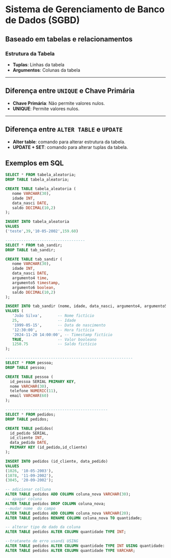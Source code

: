 # Sistema de Gerenciamento de Banco de Dados (SGBD)

## Baseado em tabelas e relacionamentos

### Estrutura da Tabela
- **Tuplas**: Linhas da tabela  
- **Argumentos**: Colunas da tabela  

---

## Diferença entre `UNIQUE` e Chave Primária
- **Chave Primária**: Não permite valores nulos.  
- **UNIQUE**: Permite valores nulos.  

---

## Diferença entre `ALTER TABLE` e `UPDATE`
- **Alter table**: comando para alterar estrutura da tabela.  
- **UPDATE + SET**: comando para alterar tuplas da tabela.
## Exemplos em SQL


 ```sql
SELECT * FROM tabela_aleatoria; 
DROP TABLE tabela_aleatoria;

CREATE TABLE tabela_aleatoria (
    nome VARCHAR(30),
	idade INT,
	data_nasci DATE,
	saldo DECIMAL(10,2)
);

INSERT INTO tabela_aleatoria
VALUES
('teste',39,'10-05-2002',159.60)

-----------------------------------
SELECT * FROM tab_sandir; 
DROP TABLE tab_sandir;

CREATE TABLE tab_sandir (
    nome VARCHAR(30),
	idade INT,
	data_nasci DATE,
	argumento4 time,
	argumento5 timestamp,
	argumento6 boolean,
	saldo DECIMAL(10,2)
);

INSERT INTO tab_sandir (nome, idade, data_nasci, argumento4, argumento5, argumento6, saldo) 
VALUES (
    'João Silva',       -- Nome fictício
    25,                 -- Idade
    '1999-05-15',       -- Data de nascimento
    '12:30:00',         -- Hora fictícia
    '2024-11-20 14:00:00', -- Timestamp fictício
    TRUE,               -- Valor booleano
    1250.75             -- Saldo fictício
);

--------------------------------------------------------
SELECT * FROM pessoa; 
DROP TABLE pessoa;

CREATE TABLE pessoa (
   id_pessoa SERIAL PRIMARY KEY,
   nome VARCHAR(30),
   telefone NUMERIC(11),
   email VARCHAR(60)
);

---------------------------------------------
SELECT * FROM pedidos; 
DROP TABLE pedidos;

CREATE TABLE pedidos(
   id_pedido SERIAL,
   id_cliente INT,
   data_pedido DATE,
   PRIMARY KEY (id_pedido,id_cliente)
);

INSERT INTO pedidos (id_cliente, data_pedido)
VALUES 
(1026, '10-05-2003'),
(1078, '11-09-2002'),
(3045, '20-09-2002');

-- adicionar colluna 
ALTER TABLE pedidos ADD COLUMN coluna_nova VARCHAR(30);
-- apagar coluna
ALTER TABLE pedidos DROP COLUMN coluna_nova;
--mudar nome  do campo 
ALTER TABLE pedidos ADD COLUMN coluna_nova VARCHAR(20);
ALTER TABLE pedidos RENAME COLUMN coluna_nova TO quantidade;

-- alterar tipo de dado da coluna 
ALTER TABLE pedidos ALTER COLUMN quantidade TYPE INT;

--trataneto de erro usandi USING 
ALTER TABLE pedidos ALTER COLUMN quantidade TYPE INT USING quantidade::integer; -- GPT
ALTER TABLE pedidos ALTER COLUMN quantidade TYPE VARCHAR;


 ```

